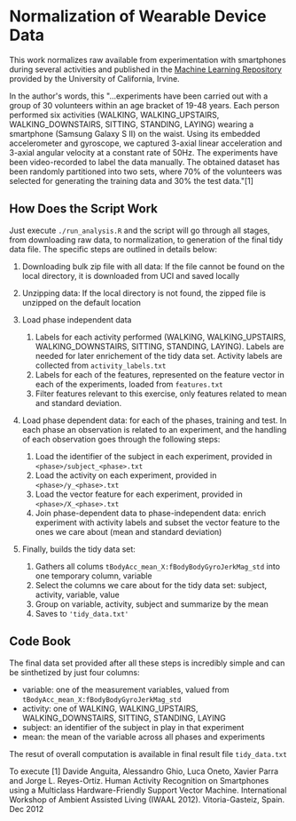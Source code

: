 Normalization of Wearable Device Data
=====================================

This work normalizes raw available from experimentation with smartphones during several activities and published in the [Machine Learning Repository](http://archive.ics.uci.edu/ml/datasets/Human+Activity+Recognition+Using+Smartphones#) provided by the University of California, Irvine.

In the author's words, this "...experiments have been carried out with a group of 30 volunteers within an age bracket of 19-48 years. Each person performed six activities (WALKING, WALKING_UPSTAIRS, WALKING_DOWNSTAIRS, SITTING, STANDING, LAYING) wearing a smartphone (Samsung Galaxy S II) on the waist. Using its embedded accelerometer and gyroscope, we captured 3-axial linear acceleration and 3-axial angular velocity at a constant rate of 50Hz. The experiments have been video-recorded to label the data manually. The obtained dataset has been randomly partitioned into two sets, where 70% of the volunteers was selected for generating the training data and 30% the test data."[1]

How Does the Script Work
------------------------

Just execute `./run_analysis.R` and the script will go through all stages, from downloading raw data, to normalization, to generation of the final tidy data file. The specific steps are outlined in details below:

1. Downloading bulk zip file with all data: If the file cannot be found on the local directory, it is downloaded from UCI and saved locally
1. Unzipping data: If the local directory is not found, the zipped file is unzipped on the default location
1. Load phase independent data

    1. Labels for each activity performed (WALKING, WALKING_UPSTAIRS, WALKING_DOWNSTAIRS, SITTING, STANDING, LAYING). Labels are needed for later enrichement of the tidy data set. Activity labels are collected from `activity_labels.txt`
    1. Labels for each of the features, represented on the feature vector in each of the experiments, loaded from `features.txt`
    1. Filter features relevant to this exercise, only features related to mean and standard deviation.
    
    
    
1. Load phase dependent data: for each of the phases, training and test. In each phase an observation is related to an experiment, and the handling of each observation goes through the following steps:

    1. Load the identifier of the subject in each experiment, provided in `<phase>/subject_<phase>.txt`
    1. Load the activity on each experiment, provided in `<phase>/y_<phase>.txt`
    1. Load the vector feature for each experiment, provided in `<phase>/X_<phase>.txt`
    1. Join phase-dependent data to phase-independent data: enrich experiment with activity labels and subset the vector feature to the ones we care about (mean and standard deviation)


1. Finally, builds the tidy data set:

    1. Gathers all colums `tBodyAcc_mean_X:fBodyBodyGyroJerkMag_std` into one temporary column, variable
    1. Select the columns we care about for the tidy data set: subject, activity, variable, value
    1. Group on variable, activity, subject and summarize by the mean
    1. Saves to `'tidy_data.txt'`

Code Book
---------

The final data set provided after all these steps is incredibly simple and can be sinthetized by just four columns:

* variable: one of the measurement variables, valued from `tBodyAcc_mean_X:fBodyBodyGyroJerkMag_std`
* activity: one of WALKING, WALKING_UPSTAIRS, WALKING_DOWNSTAIRS, SITTING, STANDING, LAYING
* subject: an identifier of the subject in play in that experiment
* mean: the mean of the variable across all phases and experiments

The resut of overall computation is available in final result file `tidy_data.txt` 

To execute 
[1] Davide Anguita, Alessandro Ghio, Luca Oneto, Xavier Parra and Jorge L. Reyes-Ortiz. Human Activity Recognition on Smartphones using a Multiclass Hardware-Friendly Support Vector Machine. International Workshop of Ambient Assisted Living (IWAAL 2012). Vitoria-Gasteiz, Spain. Dec 2012
